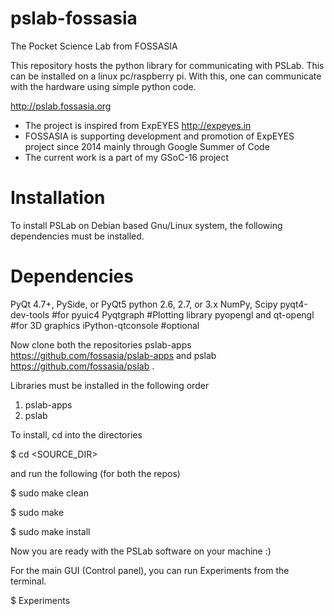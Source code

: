 # pslab-fossasia

The Pocket Science Lab from FOSSASIA

This repository hosts the python library for communicating with PSLab. This can be installed on a linux pc/raspberry pi. With this, one can communicate with the hardware using simple python code. 

<http://pslab.fossasia.org>

* The project is inspired from ExpEYES  http://expeyes.in
* FOSSASIA is supporting development and promotion of ExpEYES project since 2014 mainly through Google Summer of Code
* The current work is a part of my GSoC-16 project

Installation
============

To install PSLab on Debian based Gnu/Linux system, the following dependencies must be installed.

Dependencies
============
PyQt 4.7+, PySide, or PyQt5
python 2.6, 2.7, or 3.x
NumPy, Scipy
pyqt4-dev-tools          #for pyuic4
Pyqtgraph                #Plotting library
pyopengl and qt-opengl   #for 3D graphics
iPython-qtconsole        #optional


Now clone both the repositories pslab-apps <https://github.com/fossasia/pslab-apps>  and pslab <https://github.com/fossasia/pslab> .

Libraries must be installed in the following order

1. pslab-apps
2. pslab

To install, cd into the directories

$ cd <SOURCE_DIR>

and run the following (for both the repos)

$ sudo make clean

$ sudo make 

$ sudo make install

Now you are ready with the PSLab software on your machine :)

For the main GUI (Control panel), you can run Experiments from the terminal.

$ Experiments
